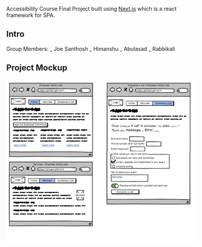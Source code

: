 Accessibility Course Final Project built using [Next.js](https://nextjs.org/) which is a react framework for SPA.

## Intro

Group Members:
_ Joe Santhosh
_ Himanshu
_ Abulasad
_ Rabbikali

## Project Mockup

![Alt text](image.png)
